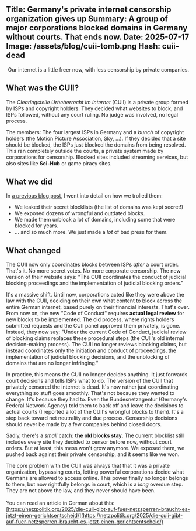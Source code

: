 Title: Germany's private internet censorship organization gives up
Summary: A group of major corporations blocked domains in Germany without courts. That ends now.
Date: 2025-07-17
Image: /assets/blog/cuii-tomb.png 
Hash: cuii-dead
---------
<img src="https://vg09.met.vgwort.de/na/12a1a27d769d4645b372738544362011" width="1" height="1" alt="">
Our internet is a little freer now, with less censorship by private companies.

## What was the CUII?

The *Clearingstelle Urheberrecht im Internet* (CUII) is a private group formed by ISPs and copyright holders. 
They decided what websites to block, and ISPs followed, without any court ruling. No judge was involved, no legal process.

The members: The four largest ISPs in Germany and a *bunch* of copyright holders (the Motion Picture Association, Sky, ...).
If they decided that a site should be blocked, the ISPs just blocked the domains from being resolved. 
This ran completely outside the courts, a private system made by corporations for censorship.
Blocked sites included streaming services, but also sites like **Sci-Hub** or game piracy sites. 

## What we did

In [a previous blog post](/blog/exposing-the-cuii), I went into detail on how we trolled them:  
- We leaked their secret blocklists (the list of domains was kept secret!)  
- We exposed dozens of wrongful and outdated blocks.  
- We made them unblock a lot of domains, including some that were blocked for years.  
- ... and so much more. We just made a *lot* of bad press for them.

## What changed

The CUII now only coordinates blocks between ISPs *after* a court order. 
That's it. No more secret votes. No more corporate censorship.
The new version of their website says:
"The CUII coordinates the conduct of judicial blocking proceedings and the implementation of judicial blocking orders."

It's a massive shift.
Until now, corporations acted like they were above the law with the CUII, deciding on their own what content to block across the entire German internet, 
based purely on their financial interests.
That's over. From now on, the new "Code of Conduct" requires **actual legal review** for new blocks to be implemented.
The old process, where rights holders submitted requests and the CUII panel approved them privately, is gone.   
Instead, they now say: "Under the current Code of Conduct, judicial review of blocking claims replaces these procedural steps (the CUII's old internal decision-making process).
The CUII no longer reviews blocking claims, but instead coordinates only the initiation and conduct of proceedings, 
the implementation of judicial blocking decisions, and the unblocking of domains that are no longer infringing."

In practice, this means the CUII no longer decides anything. It just forwards court decisions and tells ISPs what to do.
The version of the CUII that privately censored the internet is dead. It's now rather just coordinating everything so stuff goes smoothly.
That's not because they wanted to change. It's because they had to. 
Even the Bundesnetzagentur (Germany's Federal Network Agency) told them to back off and leave the decisions to actual courts
(I reported a lot of the CUII's wrongful blocks to them).
It's a step back toward net neutrality and due process. 
Censorship decisions should never be made by a few companies behind closed doors.

Sadly, there's a *small* catch: **the old blocks stay**. 
The current blocklist still includes every site they decided to censor before now, without court orders.
But at least, this mess won't grow anymore.
We exposed them, we pushed back against their private censorship, and it seems like we won.

The core problem with the CUII was always that that it was a private organization, bypassing courts, 
letting powerful corporations decide what Germans are allowed to access online. 
This power finally no longer belongs to them, but now rightfully belongs in court, which is a *long* overdue step. 
They are not above the law, and they never should have been.  
<br>
You can read an article in German about this: [https://netzpolitik.org/2025/die-cuii-gibt-auf-fuer-netzsperren-braucht-es-jetzt-einen-gerichtsentscheid/](https://netzpolitik.org/2025/die-cuii-gibt-auf-fuer-netzsperren-braucht-es-jetzt-einen-gerichtsentscheid/)